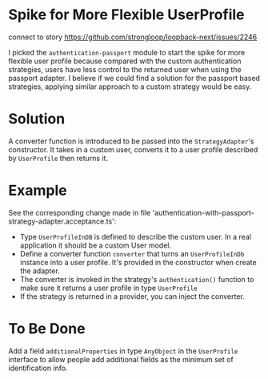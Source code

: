 # Spike for More Flexible UserProfile

connect to story https://github.com/strongloop/loopback-next/issues/2246

I picked the `authentication-passport` module to start the spike for more flexible user profile because compared with the custom authentication strategies, users have less control to the returned user when using the passport adapter. I believe if we could find a solution for the passport based strategies, applying similar approach to a custom strategy would be easy.

# Solution

A converter function is introduced to be passed into the `StrategyAdapter`'s constructor. It takes in a custom user, converts it to a user profile described by `UserProfile` then returns it.

# Example

See the corresponding change made in file 'authentication-with-passport-strategy-adapter.acceptance.ts':

- Type `UserProfileInDB` is defined to describe the custom user. In a real application it should be a custom User model.
- Define a converter function `converter` that turns an `UserProfileInDb` instance into a user profile. It's provided in the constructor when create the adapter.
- The converter is invoked in the strategy's `authentication()` function to make sure it returns a user profile in type `UserProfile`
- If the strategy is returned in a provider, you can inject the converter.

# To Be Done

Add a field `additionalProperties` in type `AnyObject` in the `UserProfile` interface to allow people add additional fields as the minimum set of identification info. 